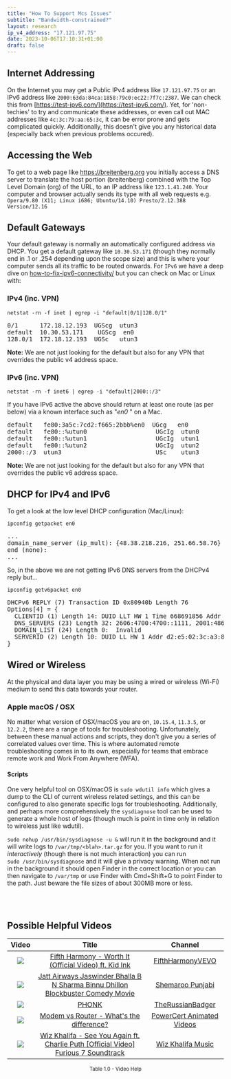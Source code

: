 ```yaml
---
title: "How To Support Mcs Issues"
subtitle: "Bandwidth-constrained?"
layout: research
ip_v4_address: "17.121.97.75"
date: 2023-10-06T17:10:31+01:00
draft: false
---
```


## Internet Addressing
On the Internet you may get a Public IPv4 address like ```17.121.97.75``` or an IPv6 address like ```2000:63da:84ca:1858:79c0:ec22:7f7c:2387```. We can check this from [https://test-ipv6.com/](https://test-ipv6.com/). Yet, for 'non-techies' to try and communicate these addresses, or even call out MAC addresses like ```4c:3c:79:aa:65:3c```, it can be error prone and gets complicated quickly. Additionally, this doesn't give you any historical data (especially back when previous problems occured).

## Accessing the Web
To get to a web page like https://breitenberg.org you initially access a DNS server to translate the host portion (breitenberg) combined with the Top Level Domain (org) of the URL, to an IP address like ```123.1.41.240```. Your computer and browser actually sends its type with all web requests e.g. <br>```Opera/9.80 (X11; Linux i686; Ubuntu/14.10) Presto/2.12.388 Version/12.16```

## Default Gateways
Your default gateway is normally an automatically configured address via DHCP. You get a default gateway like ```10.30.53.171``` (though they normally end in .1 or .254 depending upon the scope size) and this is where your computer sends all its traffic to be routed onwards. For ```IPv6``` we have a deep dive on [how-to-fix-ipv6-connectivity/](/blog/how-to-fix-ipv6-connectivity/) but you can check on Mac or Linux with:

### IPv4 (inc. VPN)
```netstat -rn -f inet | egrep -i "default|0/1|128.0/1"```

<pre>
0/1      172.18.12.193  UGScg  utun3
default  10.30.53.171    UGScg  en0
128.0/1  172.18.12.193  UGSc   utun3</pre>

**Note:** We are not just looking for the default but also for any VPN that overrides the public v4 address space.

### IPv6 (inc. VPN)
```netstat -rn -f inet6 | egrep -i "default|2000::/3"```

If you have IPv6 active the above should return at least one route (as per below) via a known interface such as "_en0_ " on a Mac. 

<pre>
default   fe80:3a5c:7cd2:f665:2bbb%en0  UGcg   en0
default   fe80::%utun0                   UGcIg  utun0
default   fe80::%utun1                   UGcIg  utun1
default   fe80::%utun2                   UGcIg  utun2
2000::/3  utun3                          USc    utun3</pre>

**Note:** We are not just looking for the default but also for any VPN that overrides the public v6 address space.

## DHCP for IPv4 and IPv6

To get a look at the low level DHCP configuration (Mac/Linux): 

```ipconfig getpacket en0```

<pre>
...
domain_name_server (ip_mult): {48.38.218.216, 251.66.58.76}
end (none):
...</pre>

So, in the above we are not getting IPv6 DNS servers from the DHCPv4 reply but...

```ipconfig getv6packet en0```

<pre>
DHCPv6 REPLY (7) Transaction ID 0x80940b Length 76
Options[4] = {
  CLIENTID (1) Length 14: DUID LLT HW 1 Time 668691856 Addr 4c:3c:79:aa:65:3c
  DNS_SERVERS (23) Length 32: 2606:4700:4700::1111, 2001:4860:4860::8844
  DOMAIN_LIST (24) Length 0:  Invalid
  SERVERID (2) Length 10: DUID LL HW 1 Addr d2:e5:02:3c:a3:85
}</pre>

## Wired or Wireless
At the physical and data layer you may be using a wired or wireless (Wi-Fi) medium to send this data towards your router. 

### Apple macOS / OSX
No matter what version of OSX/macOS you are on, ```10.15.4```, ```11.3.5```, or ```12.2.2```, there are a range of tools for troubleshooting. Unfortunately, between these manual actions and scripts, they don't give you a series of correlated values over time. This is where automated remote troubleshooting comes in to its own, especially for teams that embrace remote work and Work From Anywhere (WFA).

#### Scripts
One very helpful tool on OSX/macOS is ```sudo wdutil info``` which gives a dump to the CLI of current wireless related settings, and this can be configured to also generate specific logs for troubleshooting. Additionally, and perhaps more comprehensively the ```sysdiagnose``` tool can be used to generate a whole host of logs (though much is point in time only in relation to wireless just like wdutil).

```sudo nohup /usr/bin/sysdiagnose -u &``` will run it in the background and it will write logs to ```/var/tmp/<blah>.tar.gz``` for you. If you want to run it *interactively* (though there is not much interaction) you can run<br>```sudo /usr/bin/sysdiagnose``` and it will give a privacy warning. When not run in the background it should open Finder in the correct location or you can then navigate to ```/var/tmp``` or use Finder with Cmd+Shift+G to point Finder to the path. Just beware the file sizes of about 300MB more or less.

<br><br>
## Possible Helpful Videos

<link href="/plugins/lity/css/lity.min.css" rel="stylesheet">
<script src="/plugins/lity/js/lity.min.js"></script>
<div class="table1-start"></div>

|Video | Title | Channel |
| :---: | :---: | :---: |
|<a href="https://www.youtube.com/watch?v=YBHQbu5rbdQ" data-lity><img src="https://i.ytimg.com/vi/YBHQbu5rbdQ/default.jpg" class="img-fluid"></a>|<a href="https://www.youtube.com/watch?v=YBHQbu5rbdQ" data-lity>Fifth Harmony - Worth It (Official Video) ft. Kid Ink</a>|<a target="_blank" href="https://www.youtube.com/channel/UC09d82usokACH1z5YeKnfiA" >FifthHarmonyVEVO</a>|
|<a href="https://www.youtube.com/watch?v=B2zHIq5-jmE" data-lity><img src="https://i.ytimg.com/vi/B2zHIq5-jmE/default.jpg" class="img-fluid"></a>|<a href="https://www.youtube.com/watch?v=B2zHIq5-jmE" data-lity>Jatt Airways   Jaswinder Bhalla   B N Sharma   Binnu Dhillon   Blockbuster Comedy Movie</a>|<a target="_blank" href="https://www.youtube.com/channel/UCqn6IMEa8WtY4_ZhJqjZn8Q" >Shemaroo Punjabi</a>|
|<a href="https://www.youtube.com/watch?v=rfYiMeLMqxs" data-lity><img src="https://i.ytimg.com/vi/rfYiMeLMqxs/default.jpg" class="img-fluid"></a>|<a href="https://www.youtube.com/watch?v=rfYiMeLMqxs" data-lity>PHONK</a>|<a target="_blank" href="https://www.youtube.com/channel/UCWzLmNWhgeh3h1j-M-Isy0g" >TheRussianBadger</a>|
|<a href="https://www.youtube.com/watch?v=Mad4kQ5835Y" data-lity><img src="https://i.ytimg.com/vi/Mad4kQ5835Y/default.jpg" class="img-fluid"></a>|<a href="https://www.youtube.com/watch?v=Mad4kQ5835Y" data-lity>Modem vs Router - What&#39;s the difference?</a>|<a target="_blank" href="https://www.youtube.com/channel/UCJQJ4GjTiq5lmn8czf8oo0Q" >PowerCert Animated Videos</a>|
|<a href="https://www.youtube.com/watch?v=RgKAFK5djSk" data-lity><img src="https://i.ytimg.com/vi/RgKAFK5djSk/default.jpg" class="img-fluid"></a>|<a href="https://www.youtube.com/watch?v=RgKAFK5djSk" data-lity>Wiz Khalifa - See You Again ft. Charlie Puth [Official Video] Furious 7 Soundtrack</a>|<a target="_blank" href="https://www.youtube.com/channel/UCLxOm-UQ1gtyQgfz8Rn34iQ" >Wiz Khalifa Music</a>|

<center><small>Table 1.0 - Video Help</small></center>
 <br>
<div class="table1-end"></div>
<script type="text/javascript">
(function() {
    $('div.table1-start').nextUntil('div.table1-end', 'table').addClass('table thead-dark table-striped table-responsive rounded').attr('id', 't1');
    $('#t1').find('thead').addClass('thead-dark');
})();
</script>
